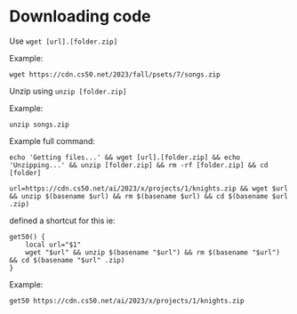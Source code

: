 # Downloading code

Use `wget [url].[folder.zip]`

Example:
```
wget https://cdn.cs50.net/2023/fall/psets/7/songs.zip
```

Unzip using `unzip [folder.zip]`

Example:
```
unzip songs.zip
```

Example full command:

```
echo 'Getting files...' && wget [url].[folder.zip] && echo 'Unzipping...' && unzip [folder.zip] && rm -rf [folder.zip] && cd [folder]
```


```
url=https://cdn.cs50.net/ai/2023/x/projects/1/knights.zip && wget $url && unzip $(basename $url) && rm $(basename $url) && cd $(basename $url .zip)
```

defined a shortcut for this ie:

```
get50() {
    local url="$1"
    wget "$url" && unzip $(basename "$url") && rm $(basename "$url") && cd $(basename "$url" .zip)
}
```

Example:
```
get50 https://cdn.cs50.net/ai/2023/x/projects/1/knights.zip
```